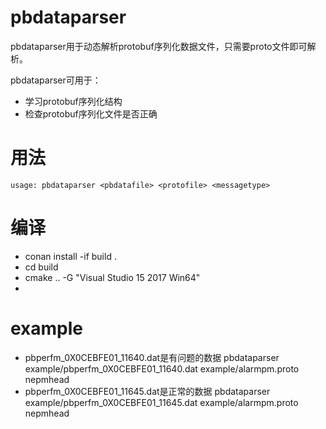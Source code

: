# pbdataparser
pbdataparser用于动态解析protobuf序列化数据文件，只需要proto文件即可解析。

pbdataparser可用于：
* 学习protobuf序列化结构
* 检查protobuf序列化文件是否正确

# 用法
```usage: pbdataparser <pbdatafile> <protofile> <messagetype>```
  
# 编译
* conan install -if build .
* cd build
* cmake .. -G "Visual Studio 15 2017 Win64"
* 

# example
* pbperfm_0X0CEBFE01_11640.dat是有问题的数据
pbdataparser example/pbperfm_0X0CEBFE01_11640.dat example/alarmpm.proto nepmhead
* pbperfm_0X0CEBFE01_11645.dat是正常的数据
pbdataparser example/pbperfm_0X0CEBFE01_11645.dat example/alarmpm.proto nepmhead
